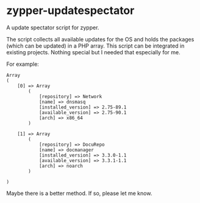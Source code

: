 # zypper-updatespectator
A update spectator script for zypper.

The script collects all available updates for the OS and holds the packages (which can be updated) in a PHP array. This script can be integrated in existing projects. Nothing special but I needed that especially for me.

For example:
```
Array
(
    [0] => Array
        (
            [repository] => Network
            [name] => dnsmasq
            [installed_version] => 2.75-89.1
            [available_version] => 2.75-90.1
            [arch] => x86_64
        )

    [1] => Array
        (
            [repository] => DocuRepo
            [name] => docmanager
            [installed_version] => 3.3.0-1.1
            [available_version] => 3.3.1-1.1
            [arch] => noarch
        )

)
```

Maybe there is a better method. If so, please let me know.
